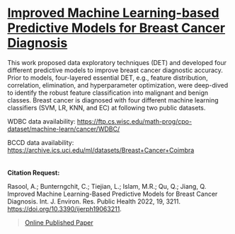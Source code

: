 # [Improved Machine Learning-based Predictive Models for Breast Cancer Diagnosis](https://www.researchgate.net/publication/359124843_Improved_Machine_Learning-Based_Predictive_Models_for_Breast_Cancer_Diagnosis)

This work proposed data exploratory techniques (DET) and developed four different predictive models to improve breast cancer diagnostic accuracy. Prior to models, four-layered essential DET, e.g., feature distribution, correlation, elimination, and hyperparameter optimization, were deep-dived to identify the robust feature classification into malignant and benign classes. Breast cancer is diagnosed with four different machine learning classifiers (SVM, LR, KNN, and EC) at following two public datasets. 

WDBC data availability: https://ftp.cs.wisc.edu/math-prog/cpo-dataset/machine-learn/cancer/WDBC/ 

BCCD data availability: https://archive.ics.uci.edu/ml/datasets/Breast+Cancer+Coimbra 
\
\
\
**Citation Request:** 

Rasool, A.; Bunterngchit, C.; Tiejian, L.; Islam, M.R.; Qu, Q.; Jiang, Q. Improved Machine Learning-Based Predictive Models for Breast Cancer Diagnosis. Int. J. Environ. Res. Public Health 2022, 19, 3211. https://doi.org/10.3390/ijerph19063211.



>[Online Published Paper](https://www.researchgate.net/publication/359124843_Improved_Machine_Learning-Based_Predictive_Models_for_Breast_Cancer_Diagnosis)



